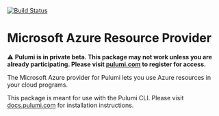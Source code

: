 [![Build Status](https://travis-ci.com/pulumi/pulumi-azure.svg?token=eHg7Zp5zdDDJfTjY8ejq&branch=master)](https://travis-ci.com/pulumi/pulumi-azure)

# Microsoft Azure Resource Provider

:warning: **Pulumi is in private beta.  This package may not work unless you are already participating.
Please visit [pulumi.com](https://pulumi.com/) to register for access.**

The Microsoft Azure provider for Pulumi lets you use Azure resources in your cloud programs.

This package is meant for use with the Pulumi CLI.  Please visit [docs.pulumi.com](https://docs.pulumi.com) for
installation instructions.
